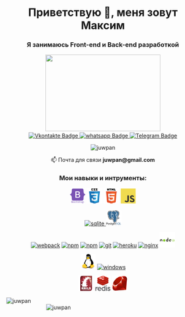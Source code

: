 
<h1 align="center">Приветствую 👋, меня зовут Максим </h1>
<h3 align="center">Я занимаюсь Front-end и Back-end разработкой</h3>

<div id="header" align="center">
  <img src="https://media1.giphy.com/media/f6hnhHkks8bk4jwjh3/giphy.gif" width="300" height="200"/>
</div>

<div id="badges" align="center">
  <a href="https://vk.com/id45360483">
    <img src="https://img.shields.io/badge/Vkontakte-blue?logo=vk&logoColor=white&style=for-the-badge" alt="Vkontakte Badge"/>
  </a>
  <a href="https://wa.me/+79658414034">
    <img src="https://img.shields.io/badge/WhatsApp-brightgreen?logo=WhatsApp&logoColor=white&style=for-the-badge" alt="whatsapp Badge"/>
  </a>
  <a href="https://t.me/Juwpan">
    <img src="https://img.shields.io/badge/Telegram-2bb8c4?logo=telegram&logoColor=white&style=for-the-badge" alt="Telegram Badge"/>
  </a>
</div>
<p align="center"> <img src="https://komarev.com/ghpvc/?username=juwpan&label=Profile%20views&color=0e75b6&style=flat" alt="juwpan" /> </p>

<p align="center"> 📫 Почта для связи <b>juwpan@gmail.com</b></p>

<h3 align="center">Мои навыки и интрументы:</h3>

<p align="center">
  <a href="https://getbootstrap.com" target="_blank" rel="noreferrer">
  <img src="https://raw.githubusercontent.com/devicons/devicon/master/icons/bootstrap/bootstrap-plain-wordmark.svg" alt="bootstrap" width="40"    
  height="40"/></a>
  <a href="https://www.w3schools.com/css/" target="_blank" rel="noreferrer">
  <img src="https://raw.githubusercontent.com/devicons/devicon/master/icons/css3/css3-original-wordmark.svg" alt="css3"
  width="40" height="40" /></a>
  <a href="https://www.w3.org/html/" target="_blank" rel="noreferrer">
  <img src="https://raw.githubusercontent.com/devicons/devicon/master/icons/html5/html5-original-wordmark.svg"
  alt="html5" width="40" height="40" /></a>
  <a href="https://developer.mozilla.org/en-US/docs/Web/JavaScript" target="_blank" rel="noreferrer">
  <img src="https://raw.githubusercontent.com/devicons/devicon/master/icons/javascript/javascript-original.svg"
  alt="javascript" width="40" height="40" /></a>
 </p>
 
 <p align="center">
    <a href="https://www.sqlite.org/" target="_blank" rel="noreferrer"> <img
    src="https://www.vectorlogo.zone/logos/sqlite/sqlite-icon.svg" alt="sqlite" width="40" height="40" /> </a>
    <a href="https://www.postgresql.org" target="_blank"
    rel="noreferrer"> <img
    src="https://raw.githubusercontent.com/devicons/devicon/master/icons/postgresql/postgresql-original-wordmark.svg"
    alt="postgresql" width="40" height="40" /></a>
 </p>
 
 <p align="center">
   <a href="https://webpack.js.org" target="_blank" rel="noreferrer"> <img
   src="https://miro.medium.com/max/1400/1*9IXiJMp60QAt3MP0R8qX_A.png"
   alt="webpack" width="80" height="40" /></a>
   <a href="https://www.npmjs.com" target="_blank" rel="noreferrer"> <img
   src="https://upload.wikimedia.org/wikipedia/commons/d/db/Npm-logo.svg"
   alt="npm" width="80" height="40" /></a>
   <a href="https://yarnpkg.com" target="_blank" rel="noreferrer"> <img
   src="https://anurocha.files.wordpress.com/2016/10/yarn-kitten-full.png"
   alt="npm" width="80" height="40" /></a>
   <a href="https://git-scm.com/" target="_blank" rel="noreferrer"> <img
   src="https://www.vectorlogo.zone/logos/git-scm/git-scm-icon.svg" alt="git" width="40" height="40" /></a>
   <a href="https://heroku.com" target="_blank" rel="noreferrer"> 
   <img src="https://www.vectorlogo.zone/logos/heroku/heroku-icon.svg" alt="heroku" width="40" height="40" /></a>
    <a href="https://www.nginx.com" target="_blank" rel="noreferrer">
    <img src="https://encrypted-tbn0.gstatic.com/images?q=tbn:ANd9GcSBv2aYopwb8K6k7McYi-EHgKmuqA1XEnb5X4KXlfnEFcfa8rf_Te9HXbZiq4e4_tJcfew&usqp=CAU"    
    alt="nginx" width="40" height="40" /></a>
    <a href="https://nodejs.org" target="_blank" rel="noreferrer"> <img
    src="https://raw.githubusercontent.com/devicons/devicon/master/icons/nodejs/nodejs-original-wordmark.svg"
    alt="nodejs" width="40" height="40" /></a>
 </p>
 
 <p align="center">
    <a href="https://www.linux.org/" target="_blank" rel="noreferrer"> 
    <img src="https://raw.githubusercontent.com/devicons/devicon/master/icons/linux/linux-original.svg" alt="linux"
    width="40" height="40" /></a>
    <a href="https://www.microsoft.com" target="_blank" rel="noreferrer"> 
    <img src="https://www.clipartmax.com/png/middle/87-873843_windows-10-logo-report-flat-icon.png" alt="windows"
    width="40" height="40" /></a>
  </p>
  
  <p align="center">
    <a href="https://rubyonrails.org" target="_blank"
    rel="noreferrer"> <img
    src="https://raw.githubusercontent.com/devicons/devicon/master/icons/rails/rails-original-wordmark.svg"
    alt="rails" width="40" height="40" /></a>
    <a href="https://redis.io" target="_blank" rel="noreferrer"> <img
    src="https://raw.githubusercontent.com/devicons/devicon/master/icons/redis/redis-original-wordmark.svg"
    alt="redis" width="40" height="40" /></a>
    <a href="https://www.ruby-lang.org/en/" target="_blank"
    rel="noreferrer"> <img
    src="https://raw.githubusercontent.com/devicons/devicon/master/icons/ruby/ruby-original.svg" alt="ruby"
    width="40" height="40" /></a>
 </p>
  

<p><img align="left" src="https://github-readme-stats.vercel.app/api/top-langs?username=juwpan&show_icons=true&locale=ru&layout=compact" alt="juwpan" width="450" /></p>

<p>&nbsp;<img align="right" src="https://github-readme-stats.vercel.app/api?username=juwpan&show_icons=true&locale=ru" alt="juwpan" width="400" /></p>

<!--
**juwpan/juwpan** is a ✨ _special_ ✨ repository because its `README.md` (this file) appears on your GitHub profile.

Here are some ideas to get you started:

- 🔭 I’m currently working on ...
- 🌱 I’m currently learning ...
- 👯 I’m looking to collaborate on ...
- 🤔 I’m looking for help with ...
- 💬 Ask me about ...
- 📫 How to reach me: ...
- 😄 Pronouns: ...
- ⚡ Fun fact: ...
-->
